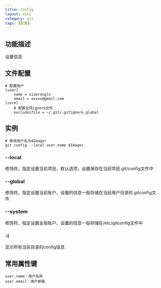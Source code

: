 ```yaml
---
title: config
layout: wiki
category: git
tags: [配置]
---
```


## 功能描述

设置信息

## 文件配置

```shell
# 配置用户
[user]
    name = xiaoronglv
    email = xxxxx@gmail.com
[core]
    # 配置全局ignore文件
    excludesfile = ~/.git/.gitignore_global
```

## 实例

```shell
# 修改用户名为AImager
git config --local user.name AImager
```

### --local

修饰符，指定设置当前项目，默认选项，设置保存在当前项目.git/config文件中

### --global

修饰符，指定设置当前账户，设置的信息一般存储在当前用户目录的.gitconfig文件

### --system

修饰符，指定设置全局账户，设置的信息一般存储在/etc/gitconfig文件中

### -l

显示所有当前目录的config信息

## 常用属性键

```
user.name：用户名称
user.email：用户邮箱
```
